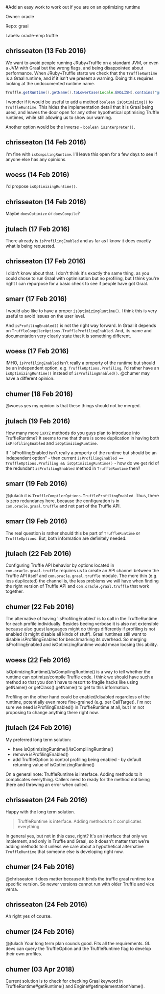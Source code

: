 #Add an easy work to work out if you are on an optimizing runtime

Owner: oracle

Repo: graal

Labels: oracle-emp truffle 

## chrisseaton (13 Feb 2016)

We want to avoid people running JRuby+Truffle on a standard JVM, or even a JVM with Graal but the wrong flags, and being disappointed about performance. When JRuby+Truffle starts we check that the `TruffleRuntime` is a Graal runtime, and if it isn't we present a warning. Doing this requires looking at the undocumented runtime name.

``` java
Truffle.getRuntime().getName().toLowerCase(Locale.ENGLISH).contains("graal");
```

I wonder if it would be useful to add a method `boolean isOptimizing()` to `TruffleRuntime`. This hides the implementation detail that it is Graal being used, and leaves the door open for any other hypothetical optimising Truffle runtimes, while still allowing us to show our warning.

Another option would be the inverse - `boolean isInterpreter()`.


## chrisseaton (14 Feb 2016)

I'm fine with `isCompilingRuntime`. I'll leave this open for a few days to see if anyone else has any opinions.


## woess (14 Feb 2016)

I'd propose `isOptimizingRuntime()`.


## chrisseaton (14 Feb 2016)

Maybe `doesOptimize` or `doesCompile`?


## jtulach (17 Feb 2016)

There already is `isProfilingEnabled` and as far as I know it does exactly what is being requested.


## chrisseaton (17 Feb 2016)

I didn't know about that. I don't think it's exactly the same thing, as you could chose to run Graal with optimisation but no profiling, but I think you're right I can repurpose for a basic check to see if people have got Graal.


## smarr (17 Feb 2016)

I would also like to have a proper `isOptimizingRuntime()`. I think this is very useful to avoid issues on the user level.

And `isProfilingEnabled()` is not the right way forward. In Graal it depends on `TruffleCompilerOptions.TruffleProfilingEnabled`. And, its name and documentation very clearly state that it is something different.


## woess (17 Feb 2016)

IMHO, `isProfilingEnabled` isn't really a property of the runtime but should be an independent option, e.g. `TruffleOptions.Profiling`. I'd rather have an `isOptimizingRuntime()` instead of `isProfilingEnabled()`. @chumer may have a different opinion.


## chumer (18 Feb 2016)

@woess yes my opinion is that these things should not be merged.


## jtulach (19 Feb 2016)

How many more `isXYZ` methods do you guys plan to introduce into TruffleRuntime? It seems to me that there is some duplication in having both `isProfilingEnabled` and `isOptimizingRuntime`.

If "isProfilingEnabled isn't really a property of the runtime but should be an independent option" - then current `isProfilingEnabled == TruffleOptions.Profiling && isOptimizingRuntime()` - how do we get rid of the redundant `isProfilingEnabled` method in `TruffleRuntime` then? 


## smarr (19 Feb 2016)

@jtulach it is `TruffleCompilerOptions.TruffleProfilingEnabled`. Thus, there is zero redundancy here, because the configuration is in `com.oracle.graal.truffle` and not part of the Truffle API.


## smarr (19 Feb 2016)

The real question is rather should this be part of `TruffleRuntime` or `TruffleOptions`. But, both information are definitely needed.


## jtulach (22 Feb 2016)

Configuring Truffle API behavior by options located in `com.oracle.graal.truffle` requires us to create an API channel between the Truffle API itself and `com.oracle.graal.truffle` module. The more thin (e.g. less duplicated) the channel is, the less problems we will have when finding the right version of Truffle API and `com.oracle.graal.truffle` that work together.


## chumer (22 Feb 2016)

The alternative of having ´isProfilingEnabled´ is to call in the TruffleRuntime for each profile individually. Besides beeing verbose it is also not extensible because also guest languages might do things differently if profiling is not enabled (it might disable all kinds of stuff). Graal runtimes still want to disable isProfilingEnabled for benchmarking its overhead. So merging isProfilingEnabled and isOptimizingRuntime would mean loosing this ability.


## woess (22 Feb 2016)

isOptimizingRuntime()/isCompilingRuntime() is a way to tell whether the runtime can optimize/compile Truffle code. I think we should have such a method so that you don't have to resort to fragile hacks like using getName() or getClass().getName() to get to this information.

Profiling on the other hand could be enabled/disabled regardless of the runtime, potentially even more fine-grained (e.g. per CallTarget). I'm not sure we need isProfilingEnabled() in TruffleRuntime at all, but I'm not proposing to change anything there right now.


## jtulach (24 Feb 2016)

My preferred long term solution:
- have isOptimizingRuntime()/isCompilingRuntime()
- remove isProfilingEnabled()
- add TruffleOption to control profiling being enabled - by default returning value of isOptimizingRuntime()

On a general note: TruffleRuntime is interface. Adding methods to it complicates everything. Callers need to ready for the method not being there and throwing an error when called.


## chrisseaton (24 Feb 2016)

Happy with the long term solution.

> TruffleRuntime is interface. Adding methods to it complicates everything.

In general yes, but not in this case, right? It's an interface that only we implement, and only in Truffle and Graal, so it doesn't matter that we're adding methods to it unless we care about a hypothetical alternative `TruffleRuntime` that someone else is developing right now.


## chumer (24 Feb 2016)

@chrisseaton  it does matter because it binds the truffle graal runtime to a specific version. So newer versions cannot run with older Truffle and vice versa.


## chrisseaton (24 Feb 2016)

Ah right yes of course.


## chumer (24 Feb 2016)

@jtulach Your long term plan sounds good. Fits all the requirements. GL devs can query the TruffleOption and the TruffleRuntime flag to develop their own profiles.


## chumer (03 Apr 2018)

Current solution is to check for checking Graal keyword in TruffleRuntime#getRuntime() and Engine#getImplementationName(). 

